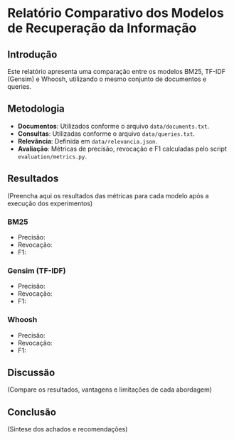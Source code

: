 # Relatório Comparativo dos Modelos de Recuperação da Informação

## Introdução
Este relatório apresenta uma comparação entre os modelos BM25, TF-IDF (Gensim) e Whoosh, utilizando o mesmo conjunto de documentos e queries.

## Metodologia
- **Documentos**: Utilizados conforme o arquivo `data/documents.txt`.
- **Consultas**: Utilizadas conforme o arquivo `data/queries.txt`.
- **Relevância**: Definida em `data/relevancia.json`.
- **Avaliação**: Métricas de precisão, revocação e F1 calculadas pelo script `evaluation/metrics.py`.

## Resultados
(Preencha aqui os resultados das métricas para cada modelo após a execução dos experimentos)

### BM25
- Precisão: 
- Revocação: 
- F1: 

### Gensim (TF-IDF)
- Precisão: 
- Revocação: 
- F1: 

### Whoosh
- Precisão: 
- Revocação: 
- F1: 

## Discussão
(Compare os resultados, vantagens e limitações de cada abordagem)

## Conclusão
(Síntese dos achados e recomendações)
